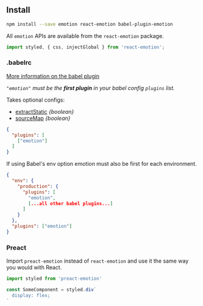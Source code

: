 ## Install

```bash
npm install --save emotion react-emotion babel-plugin-emotion
```

All `emotion` APIs are available from the `react-emotion` package.

```javascript
import styled, { css, injectGlobal } from 'react-emotion';
```

### .babelrc

[More information on the babel plugin](babel.md)

_`"emotion"` must be the **first plugin** in your babel config `plugins` list._

Takes optional configs:
- [extractStatic](babel.md#Static-Extraction) _{boolean}_
- [sourceMap](babel.md#Static-Extraction) _{boolean}_
```json
{
  "plugins": [
    ["emotion"]
  ]
}
```
If using Babel's env option emotion must also be first for each environment.
  ```json
  {
    "env": {
      "production": {
        "plugins": [
          "emotion",
          [...all other babel plugins...]
        ]
      }
    },
    "plugins": ["emotion"]
  }
  ```
###  Preact

Import `preact-emotion` instead of `react-emotion` and use it the same way you would with React.

```jsx
import styled from 'preact-emotion'

const SomeComponent = styled.div`
  display: flex;
`
```
